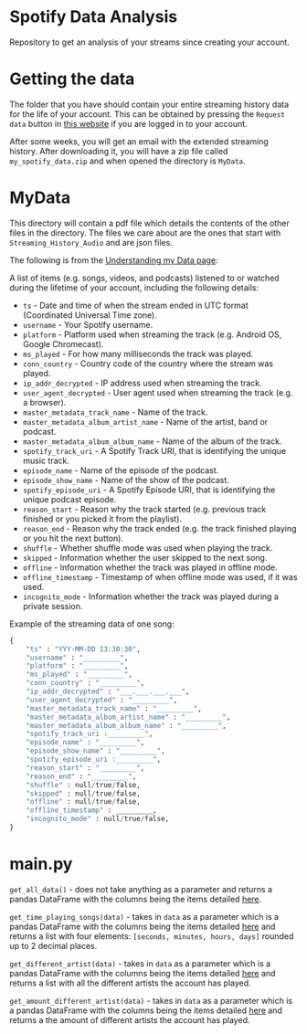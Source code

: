 # Spotify Data Analysis

Repository to get an analysis of your streams since creating your account.

# Getting the data

The folder that you have should contain your entire streaming history data for the life of your account. This can be obtained by pressing the `Request data` button in [this website](https://www.spotify.com/us/account/privacy/) if you are logged in to your account.

After some weeks, you will get an email with the extended streaming history. After downloading it, you will have a zip file called `my_spotify_data.zip` and when opened the directory is `MyData`.

# MyData

This directory will contain a pdf file which details the contents of the other files in the directory. The files we care about are the ones that start with `Streaming_History_Audio` and are json files.

The following is from the [Understanding my Data page](https://support.spotify.com/us/article/understanding-my-data/):

A list of items (e.g. songs, videos, and podcasts) listened to or watched during the lifetime of your account, including the following details:

- `ts` - Date and time of when the stream ended in UTC format (Coordinated Universal Time zone).
- `username` - Your Spotify username.
- `platform` - Platform used when streaming the track (e.g. Android OS, Google Chromecast).
- `ms_played` - For how many milliseconds the track was played.
- `conn_country` - Country code of the country where the stream was played.
- `ip_addr_decrypted` - IP address used when streaming the track.
- `user_agent_decrypted` - User agent used when streaming the track (e.g. a browser).
- `master_metadata_track_name` - Name of the track.
- `master_metadata_album_artist_name` - Name of the artist, band or podcast.
- `master_metadata_album_album_name` - Name of the album of the track.
- `spotify_track_uri` - A Spotify Track URI, that is identifying the unique music track.
- `episode_name` - Name of the episode of the podcast.
- `episode_show_name` - Name of the show of the podcast.
- `spotify_episode_uri` - A Spotify Episode URI, that is identifying the unique podcast episode.
- `reason_start` - Reason why the track started (e.g. previous track finished or you picked it from the playlist).
- `reason_end` - Reason why the track ended (e.g. the track finished playing or you hit the next button).
- `shuffle` - Whether shuffle mode was used when playing the track.
- `skipped` - Information whether the user skipped to the next song.
- `offline` - Information whether the track was played in offline mode.
- `offline_timestamp` - Timestamp of when offline mode was used, if it was used.
- `incognito_mode` - Information whether the track was played during a private session.

Example of the streaming data of one song:

```Python
{
    "ts" : "YYY-MM-DD 13:30:30",
    "username" : "_________",
    "platform" : "_________",
    "ms_played" : "_________",
    "conn_country" : "_________",
    "ip_addr_decrypted" : "___.___.___.___",
    "user_agent_decrypted" : "_________",
    "master_metadata_track_name" : "_________",
    "master_metadata_album_artist_name" : "_________",
    "master_metadata_album_album_name" : "_________",
    "spotify_track_uri :_________",
    "episode_name" : "_________",
    "episode_show_name" : "_________",
    "spotify_episode_uri :_________",
    "reason_start" : "_________",
    "reason_end" : "_________",
    "shuffle" : null/true/false,
    "skipped" : null/true/false,
    "offline" : null/true/false,
    "offline_timestamp" : _________,
    "incognito_mode" : null/true/false,
}
```

# main.py

`get_all_data()` - does not take anything as a parameter and returns a pandas DataFrame with the columns being the items detailed [here](https://github.com/AcevedoJetter/spotify-data-analysis#mydata).

`get_time_playing_songs(data)` - takes in `data` as a parameter which is a pandas DataFrame with the columns being the items detailed [here](https://github.com/AcevedoJetter/spotify-data-analysis#mydata) and returns a list with four elements: `[seconds, minutes, hours, days]` rounded up to 2 decimal places.

`get_different_artist(data)` - takes in `data` as a parameter which is a pandas DataFrame with the columns being the items detailed [here](https://github.com/AcevedoJetter/spotify-data-analysis#mydata) and returns a list with all the different artists the account has played.

`get_amount_different_artist(data)` - takes in `data` as a parameter which is a pandas DataFrame with the columns being the items detailed [here](https://github.com/AcevedoJetter/spotify-data-analysis#mydata) and returns a the amount of different artists the account has played.
